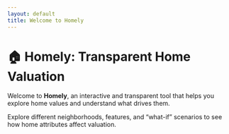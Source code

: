 ```yaml
---
layout: default
title: Welcome to Homely
---
```


# 🏠 Homely: Transparent Home Valuation

Welcome to **Homely**, an interactive and transparent tool that helps you explore home values and understand what drives them.

Explore different neighborhoods, features, and “what-if” scenarios to see how home attributes affect valuation.
